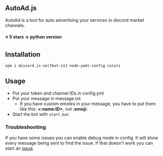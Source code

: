 ## AutoAd.js

AutoAd is a tool for auto advertising your services in discord market channels.

#### ⭐ 5 stars → python version

## Installation
```bash
npm i discord.js-selfbot-v13 node-yaml-config colors
```

## Usage
- Put your token and channel IDs in config.yml
- Put your message in message.txt
  - If you have custom emotes in your message, you have to put them like this: **<:name:ID>**, not **:emoji:**
- Start the bot with `start.bat`

### Troubleshooting
If you have some issues you can enable debug mode in config. It will show every message being sent to find the issue.
If that doesn't work you can start an [issue](https://github.com/XtramCZ/auto-advertise-js/issues).
